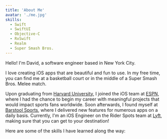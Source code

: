 ```yaml
---
title: 'About Me'
avatar: './me.jpg'
skills:
  - Swift
  - SwiftUI
  - Objective-C
  - RxSwift
  - Realm
  - Super Smash Bros.
---
```


Hello! I'm David, a software engineer based in New York City.

I love creating iOS apps that are beautiful and fun to use. In my free time, you can find me at a basketball court or in the middle of a Super Smash Bros. Melee match.

Upon graduating from [Harvard University](https://www.seas.harvard.edu/computer-science), I joined the iOS team at [ESPN](http://www.espn.com/espn/apps/espn), where I had the chance to begin my career with meaningful projects that would impact sports fans worldwide. Soon afterwards, I found myself at [Barstool Sports](https://www.barstoolsports.com/), where I delivered new features for numerous apps on a daily basis. Currently, I'm an iOS Engineer on the Rider Spots team at [Lyft](https://www.lyft.com/), making sure that you can get to your destination!

Here are some of the skills I have learned along the way:
